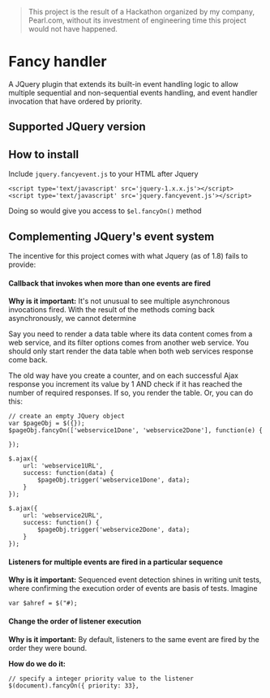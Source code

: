 > This project is the result of a Hackathon organized by my company, Pearl.com, without its investment of engineering time this project would not have happened.

# Fancy handler

A JQuery plugin that extends its built-in event handling logic to allow multiple sequential and non-sequential events handling, and event handler invocation that have ordered by priority.

## Supported JQuery version


## How to install

Include `jquery.fancyevent.js` to your HTML after Jquery

	<script type='text/javascript' src='jquery-1.x.x.js'></script>
	<script type='text/javascript' src='jquery.fancyevent.js'></script>
	
Doing so would give you	access to `$el.fancyOn()` method

## Complementing JQuery's event system

The incentive for this project comes with what Jquery (as of 1.8) fails to provide:

#### Callback that invokes when more than one events are fired

**Why is it important:** It's not unusual to see multiple asynchronous invocations fired. With the result of the methods coming back asynchronously, we cannot determine 

Say you need to render a data table where its data content comes from a web service, and its filter options comes from another web service. You should only start render the data table when both web services response come back.

The old way have you create a counter, and on each successful Ajax response you increment its value by 1 AND check if it has reached the number of required responses. If so, you render the table. Or, you can do this:

	// create an empty JQuery object
	var $pageObj = $({});
	$pageObj.fancyOn(['webservice1Done', 'webservice2Done'], function(e) {
	
	});
	
	$.ajax({
		url: 'webservice1URL',
		success: function(data) {
			$pageObj.trigger('webservice1Done', data);
		}
	});

	$.ajax({
		url: 'webservice2URL',
		success: function() {
			$pageObj.trigger('webservice2Done', data);
		}
	});


#### Listeners for multiple events are fired in a particular sequence

**Why is it important:** Sequenced event detection shines in writing unit tests, where confirming the execution order of events are basis of tests. Imagine 

	var $ahref = $("#);
	
#### Change the order of listener execution

**Why is it important:** By default, listeners to the same event are fired by the order they were bound. 


**How do we do it:** 

	// specify a integer priority value to the listener
	$(document).fancyOn({ priority: 33}, 
	
